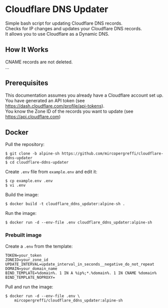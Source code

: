 # Cloudflare DNS Updater

Simple bash script for updating Cloudflare DNS records.  
Checks for IP changes and updates your Cloudflare DNS records.  
It allows you to use Cloudflare as a Dynamic DNS.  

## How It Works

CNAME records are not deleted.  
...

## Prerequisites
This documentation assumes you already have a Cloudflare account set up.  
You have generated an API token (see https://dash.cloudflare.com/profile/api-tokens).  
You know the Zone ID of the records you want to update (see https://api.cloudflare.com) 

## Docker

Pull the repository:
```
$ git clone -b alpine-sh https://github.com/mircopergreffi/cloudflare-ddns-updater
$ cd cloudflare-ddns-updater
```

Create `.env` file from `example.env` and edit it:
```
$ cp example.env .env
$ vi .env
```

Build the image:
```
$ docker build -t cloudflare_ddns_updater:alpine-sh .
```

Run the image:
```
$ docker run -d --env-file .env cloudflare_ddns_updater:alpine-sh
```

### Prebuilt image

Create a `.env` from the template:
```
TOKEN=your_token
ZONEID=your_zone_id
UPDATE_INTERVAL=update_interval_in_seconds__negative_do_not_repeat
DOMAIN=your_domain_name
BIND_TEMPLATE=%domain%. 1 IN A %ip%;*.%domain%. 1 IN CNAME %domain%
BIND_TEMPLATE_NOPROXY=
```

Pull and run the image:
```
$ docker run -d --env-file .env \
    mircopergreffi/cloudflare_ddns_updater:alpine-sh

```